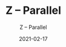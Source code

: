---
designer: "Endless Knot"
description: "Collection%3A%20Hand-Tufted%20Collection%0AColor%3A%20Greys%0AMaterial%3A%20100%25%20WoolStyle%3A%20Geometric"
image_primary: "img/PARALLEL-Photorealistic-scaled-600x811.jpg"
manufacturer: "Endless Knot"
href: "https://endlessknotrugs.com/product/parallel/"
subtitle: "Z – Parallel"
tags: 
  - "hand-tufted collection"
  - "greys"
  - "100% wool"
  - "geometric"
  - "Endless Knot"
  - "Hand-Tufted Rugs"
title: "Z – Parallel"
category: "hand-tufted-rugs"
slug: "/manufacturers/endless-knot/hand-tufted-rugs/endless-knot-z-parallel"
date: "2021-02-17"
---